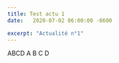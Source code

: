 ```yaml
---
title: Test actu 1
date:   2020-07-02 06:00:00 -0600

excerpt: "Actualité n°1"
---
```


ABCD A B C D 

